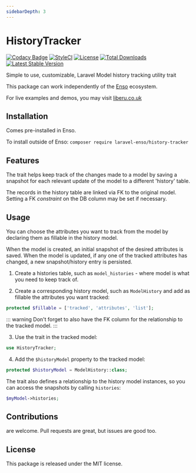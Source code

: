 ```yaml
---
sidebarDepth: 3
---
```


# HistoryTracker

[![Codacy Badge](https://api.codacy.com/project/badge/Grade/71c1e5e3e2c940fa8f3fb0ebda9db1fb)](https://www.codacy.com/app/laravel-enso/history-tracker?utm_source=github.com&amp;utm_medium=referral&amp;utm_content=laravel-enso/history-tracker&amp;utm_campaign=Badge_Grade)
[![StyleCI](https://github.styleci.io/repos/85500161/shield?branch=master)](https://github.styleci.io/repos/85500161)
[![License](https://poser.pugx.org/laravel-enso/history-tracker/license)](https://packagist.org/packages/laravel-enso/history-tracker)
[![Total Downloads](https://poser.pugx.org/laravel-enso/history-tracker/downloads)](https://packagist.org/packages/laravel-enso/history-tracker)
[![Latest Stable Version](https://poser.pugx.org/laravel-enso/history-tracker/version)](https://packagist.org/packages/laravel-enso/history-tracker)

Simple to use, customizable, Laravel Model history tracking utility trait

This package can work independently of the [Enso](https://github.com/laravel-enso/Enso) ecosystem.

For live examples and demos, you may visit [liberu.co.uk](https://www.liberu.co.uk)

## Installation

Comes pre-installed in Enso.

To install outside of Enso: `composer require laravel-enso/history-tracker`

## Features

The trait helps keep track of the changes made to a model by saving a snapshot for each relevant update of the model to a different 'history' table.

The records in the history table are linked via FK to the original model. Setting a FK *constraint* on the DB column may be set if necessary.

## Usage

You can choose the attributes you want to track from the model by declaring them as fillable in the history model.

When the model is created, an initial snapshot of the desired attributes is saved. When the model is updated, if any one of the tracked attributes has changed, a new snapshot/history entry is persisted.  

1. Create a histories table, such as `model_histories` - where model is what you need to keep track of.

2. Create a corresponding history model, such as `ModelHistory` and add as fillable the attributes you want tracked:

```php 
protected $fillable = ['tracked', 'attributes', 'list'];
```

::: warning
Don't forget to also have the FK column for the relationship to the tracked model.
:::

3. Use the trait in the tracked model:

```php
use HistoryTracker;
```

4. Add the `$historyModel` property to the tracked model:

```php
protected $historyModel = ModelHistory::class;
```

The trait also defines a relationship to the history model instances, 
so you can access the snapshots by calling `histories`:

```php
$myModel->histories;
```  

## Contributions

are welcome. Pull requests are great, but issues are good too.

## License

This package is released under the MIT license.
